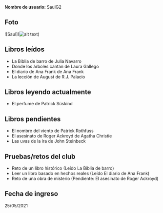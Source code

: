 **Nombre de usuario:** SaulG2

## Foto
![Saul](![alt text](https://elcomercio.pe/resizer/v2/2H2MGFXOZRFLRE4EMYKGPVI5JE.jpg?auth=9481bc9327c00ec64a6b76e4d3f1671227e4091175449b6905d5da5962217cd0&width=1200&height=810&quality=90&smart=true))

## Libros leídos
- La Biblia de barro de Julia Navarro  
- Donde los árboles cantan de Laura Gallego  
- El diario de Ana Frank de Ana Frank  
- La lección de August de R.J. Palacio  

## Libros leyendo actualmente
- El perfume de Patrick Süskind  

## Libros pendientes
- El nombre del viento de Patrick Rothfuss  
- El asesinato de Roger Ackroyd de Agatha Christie  
- Las uvas de la ira de John Steinbeck  

## Pruebas/retos del club
- Reto de un libro histórico (Leído La Biblia de barro)  
- Leer un libro basado en hechos reales (Leído El diario de Ana Frank)  
- Reto de una obra de misterio (Pendiente: El asesinato de Roger Ackroyd)  

## Fecha de ingreso
25/05/2021